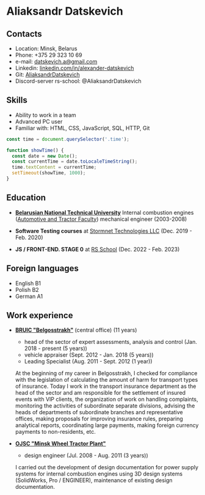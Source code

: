 # Aliaksandr Datskevich

## Contacts

* Location: Minsk, Belarus
* Phone: +375 29 323 10 69
* e-mail: datskevich.a@gmail.com
* Linkedin: [linkedin.com/in/alexander-datskevich](https://www.linkedin.com/in/alexander-datskevich/)
* Git: [AliaksandrDatskevich](https://github.com/AliaksandrDatskevich)
* Discord-server rs-school: @AliaksandrDatskevich

## Skills

* Ability to work in a team
* Advanced PC user
* Familiar with: HTML, CSS, JavaScript, SQL, HTTP, Git

```js
const time = document.querySelector('.time');

function showTime() {
  const date = new Date();
  const currentTime = date.toLocaleTimeString();
  time.textContent = currentTime;
  setTimeout(showTime, 1000);
}
```

## Education

* [**Belarusian National Technical University**](https://bntu.by/en)
Internal combustion engines ([Automotive and Tractor Faculty](https://bntu.by/en/faculties/atf))
mechanical engineer (2003-2008)

* **Software Testing courses** at [Stormnet Technologies LLC](https://www.it-courses.by/courses/testirovanie-po/) (Dec. 2019 - Feb. 2020)

* **JS / FRONT-END. STAGE 0** at [RS School](https://rs.school/js-stage0/) (Dec. 2022 - Feb. 2023)

## Foreign languages

* English B1
* Polish B2
* German A1

## Work experience

* [**BRUIC "Belgosstrakh"**](https://bgs.by/en/) (central office) (11 years)
   + head of the sector of expert assessments, analysis and control
(Jan. 2018 - present (5 years))
   + vehicle appraiser
(Sept. 2012 - Jan. 2018 (5 years))
   + Leading Specialist
(Aug. 2011 - Sept. 2012 (1 year))

   At the beginning of my career in Belgosstrakh, I checked for compliance with the legislation of calculating the amount of harm for transport types of insurance. Today I work in the transport insurance department as the head of the sector and am responsible for the settlement of insured events with VIP clients, the organization of work on handling complaints, monitoring the activities of subordinate separate divisions, advising the heads of departments of subordinate branches and representative offices, making proposals for improving insurance rules, preparing analytical reports, coordinating large payments, making foreign currency payments to non-residents, etc.

* [**OJSC "Minsk Wheel Tractor Plant"**](https://www.mzkt.by/en/)
   + design engineer
(Jul. 2008 - Aug. 2011 (3 years))

   I carried out the development of design documentation for power supply systems for internal combustion engines using 3D design systems (SolidWorks, Pro / ENGINEER), maintenance of existing design documentation.